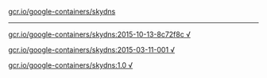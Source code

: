 [gcr.io/google-containers/skydns](https://hub.docker.com/r/anjia0532/skydns/tags/) 

----
[gcr.io/google-containers/skydns:2015-10-13-8c72f8c √](https://hub.docker.com/r/anjia0532/skydns/tags/)

[gcr.io/google-containers/skydns:2015-03-11-001 √](https://hub.docker.com/r/anjia0532/skydns/tags/)

[gcr.io/google-containers/skydns:1.0 √](https://hub.docker.com/r/anjia0532/skydns/tags/)

